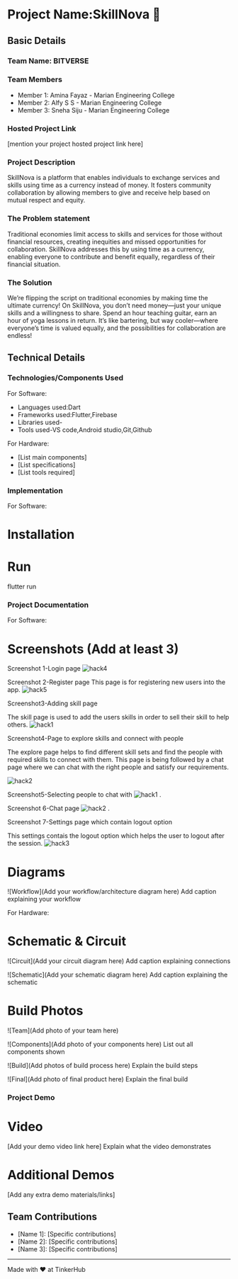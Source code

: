 # Project Name:SkillNova 🎯


## Basic Details
### Team Name: BITVERSE


### Team Members
- Member 1: Amina Fayaz - Marian Engineering College
- Member 2: Alfy S S -  Marian Engineering College
- Member 3: Sneha Siju -  Marian Engineering College

### Hosted Project Link
[mention your project hosted project link here]

### Project Description
SkillNova is a platform that enables individuals to exchange services and skills using time as a currency instead of money.
It fosters community collaboration by allowing members to give and receive help based on mutual respect and equity.

### The Problem statement
Traditional economies limit access to skills and services for those without financial resources, creating inequities and missed opportunities for collaboration.
SkillNova addresses this by using time as a currency, enabling everyone to contribute and benefit equally, regardless of their financial situation.

### The Solution
We’re flipping the script on traditional economies by making time the ultimate currency! 
On SkillNova, you don’t need money—just your unique skills and a willingness to share.
Spend an hour teaching guitar, earn an hour of yoga lessons in return.
It’s like bartering, but way cooler—where everyone’s time is valued equally, and the possibilities for collaboration are endless!

## Technical Details
### Technologies/Components Used
For Software:
- Languages used:Dart
- Frameworks used:Flutter,Firebase
- Libraries used-
- Tools used-VS code,Android studio,Git,Github

For Hardware:
- [List main components]
- [List specifications]
- [List tools required]

### Implementation
For Software:
# Installation


# Run
flutter run


### Project Documentation
For Software:

# Screenshots (Add at least 3)

Screenshot 1-Login page
![hack4](https://github.com/user-attachments/assets/5c4ea3e0-a880-4968-8776-be15a7dfc929)



Screenshot 2-Register page
This page is for registering new users into the app.
![hack5](https://github.com/user-attachments/assets/14765ab9-c810-40e5-8b97-fe2b63aa5b9d)




Screenshot3-Adding skill page

The skill page is used to add the users skills in order to sell their skill to help others.
![hack1](https://github.com/user-attachments/assets/7bd2ba5d-07a7-42db-adf7-dda33c6e52dd)






Screenshot4-Page to explore skills and connect with people

The explore page helps to find different skill sets and find the people with required skills to connect with them.
This page is being followed by a chat page where we can chat with the right people and satisfy our requirements.

![hack2](https://github.com/user-attachments/assets/dacd8909-e7f3-4e08-add6-2ab858ec21ce)


Screenshot5-Selecting people to chat with
![hack1](https://github.com/user-attachments/assets/e0256822-9140-4cde-92c1-333e4e43fdc7)
.



Screenshot 6-Chat page 
![hack2](https://github.com/user-attachments/assets/e086728d-a433-424d-af2b-77fb36ddfd38)
.




Screenshot 7-Settings page which contain logout option

This settings contais the logout option which helps the user to logout after the session.
![hack3](https://github.com/user-attachments/assets/9e9634cd-9c1a-4fe8-8543-4c70bb1415fc)


# Diagrams
![Workflow](Add your workflow/architecture diagram here)
Add caption explaining your workflow

For Hardware:

# Schematic & Circuit
![Circuit](Add your circuit diagram here)
Add caption explaining connections

![Schematic](Add your schematic diagram here)
Add caption explaining the schematic

# Build Photos
![Team](Add photo of your team here)


![Components](Add photo of your components here)
List out all components shown

![Build](Add photos of build process here)
Explain the build steps

![Final](Add photo of final product here)
Explain the final build

### Project Demo
# Video
[Add your demo video link here]
Explain what the video demonstrates

# Additional Demos
[Add any extra demo materials/links]

## Team Contributions
- [Name 1]: [Specific contributions]
- [Name 2]: [Specific contributions]
- [Name 3]: [Specific contributions]

---
Made with ❤ at TinkerHub
